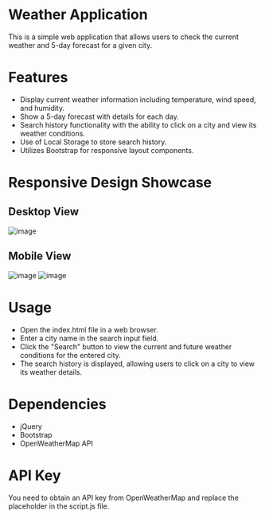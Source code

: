 # Weather Application

This is a simple web application that allows users to check the current weather and 5-day forecast for a given city.

# Features

- Display current weather information including temperature, wind speed, and humidity.
- Show a 5-day forecast with details for each day.
- Search history functionality with the ability to click on a city and view its weather conditions.
- Use of Local Storage to store search history.
- Utilizes Bootstrap for responsive layout components.

# Responsive Design Showcase

## Desktop View
![image](https://github.com/designs-by-kate/Weather-Dashboard/assets/146155569/515002fa-17b3-40ff-9c26-b01a0f510386)

## Mobile View
![image](https://github.com/designs-by-kate/Weather-Dashboard/assets/146155569/a847d785-ce97-4651-b868-3a308cc88b3b)
![image](https://github.com/designs-by-kate/Weather-Dashboard/assets/146155569/12ef0a1f-c96a-498f-a590-6440d826bfb1)



# Usage

- Open the index.html file in a web browser.
- Enter a city name in the search input field.
- Click the "Search" button to view the current and future weather conditions for the entered city.
- The search history is displayed, allowing users to click on a city to view its weather details.

# Dependencies

- jQuery
- Bootstrap
- OpenWeatherMap API

# API Key

You need to obtain an API key from OpenWeatherMap and replace the placeholder in the script.js file.

